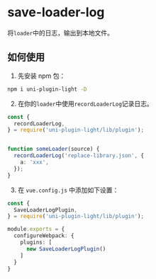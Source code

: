 # save-loader-log

将`loader`中的日志，输出到本地文件。

## 如何使用

1. 先安装 npm 包：

```bash
npm i uni-plugin-light -D
```


2. 在你的`loader`中使用`recordLoaderLog`记录日志。


```ts
const {
  recordLoaderLog,
} = require('uni-plugin-light/lib/plugin');


function someLoader(source) {
  recordLoaderLog('replace-library.json', {
    a: 'xxx',
  });
}
```


3. 在 `vue.config.js` 中添加如下设置：


```ts
const {
  SaveLoaderLogPlugin,
} = require('uni-plugin-light/lib/plugin');

module.exports = {
  configureWebpack: {
    plugins: [
      new SaveLoaderLogPlugin()
    ]
  }
}
```

